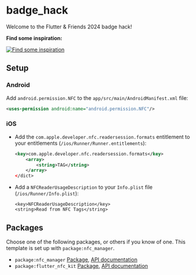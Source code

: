 # badge_hack

Welcome to the Flutter & Friends 2024 badge hack!

**Find some inspiration:**

[![Find some inspiration](https://img.youtube.com/vi/3cqamQYBiSA/default.jpg)](https://www.youtube.com/watch?v=3cqamQYBiSA)

## Setup

### Android

Add `android.permission.NFC` to the `app/src/main/AndroidManifest.xml` file:

```xml
<uses-permission android:name="android.permission.NFC"/>
```

### iOS

- Add the `com.apple.developer.nfc.readersession.formats` entitlement
  to your entitlements (`/ios/Runner/Runner.entitlements`):

  ```xml
  <key>com.apple.developer.nfc.readersession.formats</key>
      <array>
          <string>TAG</string>
      </array>
  </dict>
  ```

- Add a `NFCReaderUsageDescription` to
  your `Info.plist` file (`/ios/Runner/Info.plist`):

  ```
  <key>NFCReaderUsageDescription</key>
  <string>Read from NFC Tags</string>
  ```

## Packages

Choose one of the following packages, or others if you know of one.
This template is set up with `package:nfc_manager`.

- `package:nfc_manager` [Package](https://pub.dev/package/nfc_manager), [API documentation](https://pub.dev/documentation/nfc_manager)
- `package:flutter_nfc_kit` [Package](https://pub.dev/package/flutter_nfc_kit), [API documentation](https://pub.dev/documentation/flutter_nfc_kit)
